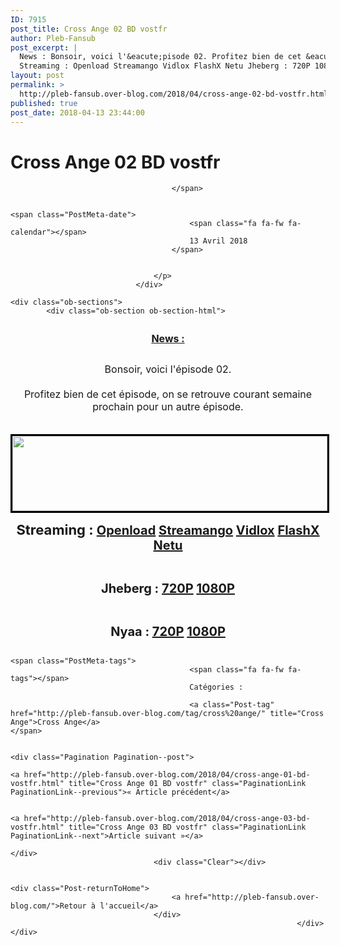 ```yaml
---
ID: 7915
post_title: Cross Ange 02 BD vostfr
author: Pleb-Fansub
post_excerpt: |
  News : Bonsoir, voici l'&eacute;pisode 02. Profitez bien de cet &eacute;pisode, on se retrouve courant semaine prochain pour un autre &eacute;pisode.
  Streaming : Openload Streamango Vidlox FlashX Netu Jheberg : 720P 1080P Nyaa : 720P 1080P
layout: post
permalink: >
  http://pleb-fansub.over-blog.com/2018/04/cross-ange-02-bd-vostfr.html
published: true
post_date: 2018-04-13 23:44:00
---
```

<div class="feedwordpress-gaffer-full-text"><div class="Post-header">
                                    <h1 class="Post-title">
                                                                                    Cross Ange 02 BD vostfr
                                                                            </h1>
                                    <p class="Post-meta PostMeta">
                                                                                <span class="PostMeta-user">
                                            <span class="fa fa-fw fa-user"></span>
                                            
                                        </span>
                                                                                
                                                                                <span class="PostMeta-date">
                                            <span class="fa fa-fw fa-calendar"></span>
                                            13 Avril 2018
                                        </span>
                                                                                
                                        
                                    </p>
                                </div>
<div class="Post-content">
                                    
    <div class="ob-sections">
            <div class="ob-section ob-section-html">
<figure class="image-align-center" style="margin:10px 0px 10px 0px"><img alt="" class="image-size-large" src="https://img.over-blog-kiwi.com/2/55/03/68/20171018/ob_b9e201_cross-ange.jpg"></figure><p style="text-align: center; font-size:13px;"><u><strong><span style="font-size:16px;">News :</span></strong></u></p>
<p style="text-align: center; font-size:13px;"><br><span style="font-size:16px;">Bonsoir, voici l'épisode 02.<br><br>Profitez bien de cet épisode, on se retrouve courant semaine prochain pour un autre épisode.</span></p>
<center><p style="text-align: center;"><img style="margin-top: 20px; border-width: 3px; border-style: solid; border-color: black; width: 100%; height: 120px;" alt="" src="http://i.imgur.com/R921nS7.png"></p></center>
</div>
            <div class="ob-section ob-section-html">
<p style="text-align: center;"><strong><span style="font-size:22px;">Streaming : </span><span style="font-size:20px;"><a href="https://openload.co/embed/FVYM4vM23Zw/%5BPleb-Fansub%5D_Cross_Ange_-_Tenshi_to_Ryuu_no_Rondo_02_vostfr_%28BD_1920x1080_x264_AAC%29_%5BC2EC820F%5D.mp4">Openload</a> <a href="https://streamango.com/embed/lceoskkfmtqptrds/_Pleb-Fansub_Cross_Ange_-_Tenshi_to_Ryuu_no_Rondo_02_vostfr_BD_1920x1080_x264_AAC_C2EC820F_mp4">Streamango</a> <a href="https://vidlox.me/embed-qmvmxrlskq45.html">Vidlox</a> <a href="https://www.flashx.tv/embed-19bhgyiwr657.html">FlashX</a> <a href="https://waaw.tv/watch_video.php?v=X7nKpUR2xA9I">Netu</a></span></strong></p>
<p style="text-align: center;"> </p>
<p style="text-align: center;"><strong><span style="font-size:20px;">Jheberg : <a href="http://www.jheberg.net/captcha/pleb-fansub-cross-ange-tenshi-to-ryuu-no-rondo-21/">720P</a> <a href="http://www.jheberg.net/captcha/pleb-fansub-cross-ange-tenshi-to-ryuu-no-rondo-20/">1080P</a></span></strong></p>
<p style="text-align: center;"> </p>
<p style="text-align: center;"><strong><span style="font-size:20px;">Nyaa : <a href="https://nyaa.si/view/1026384">720P</a> <a href="https://nyaa.si/view/1026385">1080P</a></span></strong></p>
</div>
        </div>

                                    
                                                                            <span class="PostMeta-tags">
                                            <span class="fa fa-fw fa-tags"></span> 
                                            Catégories :
                                                                                    
                                            <a class="Post-tag" href="http://pleb-fansub.over-blog.com/tag/cross%20ange/" title="Cross Ange">Cross Ange</a>                                                                                    </span>
                                                                        
                                                                        <div class="Pagination Pagination--post">
                                                                                    <a href="http://pleb-fansub.over-blog.com/2018/04/cross-ange-01-bd-vostfr.html" title="Cross Ange 01 BD vostfr" class="PaginationLink PaginationLink--previous">« Article précédent</a>
                                            
                                                                                    <a href="http://pleb-fansub.over-blog.com/2018/04/cross-ange-03-bd-vostfr.html" title="Cross Ange 03 BD vostfr" class="PaginationLink PaginationLink--next">Article suivant »</a>
                                                                            </div>
                                    <div class="Clear"></div>
                                                                        
                                                                        <div class="Post-returnToHome">
                                        <a href="http://pleb-fansub.over-blog.com/">Retour à l'accueil</a>
                                    </div>
                                                                    </div></div>
